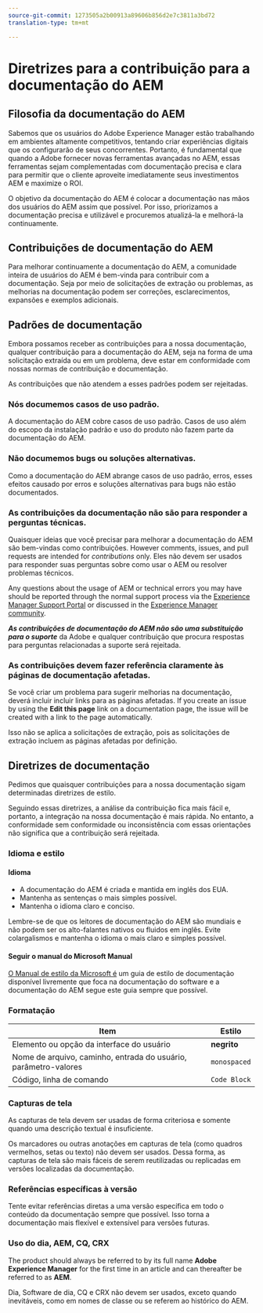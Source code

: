 ```yaml
---
source-git-commit: 1273505a2b00913a89606b856d2e7c3811a3bd72
translation-type: tm+mt

---
```

# Diretrizes para a contribuição para a documentação do AEM

## Filosofia da documentação do AEM

Sabemos que os usuários do Adobe Experience Manager estão trabalhando em ambientes altamente competitivos, tentando criar experiências digitais que os configurarão de seus concorrentes. Portanto, é fundamental que quando a Adobe fornecer novas ferramentas avançadas no AEM, essas ferramentas sejam complementadas com documentação precisa e clara para permitir que o cliente aproveite imediatamente seus investimentos AEM e maximize o ROI.

O objetivo da documentação do AEM é colocar a documentação nas mãos dos usuários do AEM assim que possível. Por isso, priorizamos a documentação precisa e utilizável e procuremos atualizá-la e melhorá-la continuamente.

## Contribuições de documentação do AEM

Para melhorar continuamente a documentação do AEM, a comunidade inteira de usuários do AEM é bem-vinda para contribuir com a documentação. Seja por meio de solicitações de extração ou problemas, as melhorias na documentação podem ser correções, esclarecimentos, expansões e exemplos adicionais.

## Padrões de documentação

Embora possamos receber as contribuições para a nossa documentação, qualquer contribuição para a documentação do AEM, seja na forma de uma solicitação extraída ou em um problema, deve estar em conformidade com nossas normas de contribuição e documentação.

As contribuições que não atendem a esses padrões podem ser rejeitadas.

### Nós documemos casos de uso padrão.

A documentação do AEM cobre casos de uso padrão. Casos de uso além do escopo da instalação padrão e uso do produto não fazem parte da documentação do AEM.

### Não documemos bugs ou soluções alternativas.

Como a documentação do AEM abrange casos de uso padrão, erros, esses efeitos causado por erros e soluções alternativas para bugs não estão documentados.

### As contribuições da documentação não são para responder a perguntas técnicas.

Quaisquer ideias que você precisar para melhorar a documentação do AEM são bem-vindas como contribuições. However comments, issues, and pull requests are intended for *contributions* only. Eles não devem ser usados para responder suas perguntas sobre como usar o AEM ou resolver problemas técnicos.

Any questions about the usage of AEM or technical errors you may have should be reported through the normal support process via the [Experience Manager Support Portal](https://daycare.day.com/home.html) or discussed in the [Experience Manager community](http://help-forums.adobe.com/content/adobeforums/en/experience-manager-forum/adobe-experience-manager.html).

***As contribuições de documentação do AEM não são uma substituição para o suporte*** da Adobe e qualquer contribuição que procura respostas para perguntas relacionadas a suporte será rejeitada.

### As contribuições devem fazer referência claramente às páginas de documentação afetadas.

Se você criar um problema para sugerir melhorias na documentação, deverá incluir incluir links para as páginas afetadas. If you create an issue by using the **Edit this page** link on a documentation page, the issue will be created with a link to the page automatically.

Isso não se aplica a solicitações de extração, pois as solicitações de extração incluem as páginas afetadas por definição.

## Diretrizes de documentação

Pedimos que quaisquer contribuições para a nossa documentação sigam determinadas diretrizes de estilo.

Seguindo essas diretrizes, a análise da contribuição fica mais fácil e, portanto, a integração na nossa documentação é mais rápida. No entanto, a conformidade sem conformidade ou inconsistência com essas orientações não significa que a contribuição será rejeitada.

### Idioma e estilo

#### Idioma

* A documentação do AEM é criada e mantida em inglês dos EUA.
* Mantenha as sentenças o mais simples possível.
* Mantenha o idioma claro e conciso.

Lembre-se de que os leitores de documentação do AEM são mundiais e não podem ser os alto-falantes nativos ou fluidos em inglês. Evite colargalismos e mantenha o idioma o mais claro e simples possível.

#### Seguir o manual do Microsoft Manual

[O Manual de estilo da Microsoft é](https://docs.microsoft.com/en-us/style-guide/welcome/) um guia de estilo de documentação disponível livremente que foca na documentação do software e a documentação do AEM segue este guia sempre que possível.

### Formatação

| Item | Estilo |
|---|---|
| Elemento ou opção da interface do usuário | **negrito** |
| Nome de arquivo, caminho, entrada do usuário, parâmetro-valores | `monospaced` |
| Código, linha de comando | ```Code Block``` |

### Capturas de tela

As capturas de tela devem ser usadas de forma criteriosa e somente quando uma descrição textual é insuficiente.

Os marcadores ou outras anotações em capturas de tela (como quadros vermelhos, setas ou texto) não devem ser usados. Dessa forma, as capturas de tela são mais fáceis de serem reutilizadas ou replicadas em versões localizadas da documentação.

### Referências específicas à versão

Tente evitar referências diretas a uma versão específica em todo o conteúdo da documentação sempre que possível. Isso torna a documentação mais flexível e extensível para versões futuras.

### Uso do dia, AEM, CQ, CRX

The product should always be referred to by its full name **Adobe Experience Manager** for the first time in an article and can thereafter be referred to as **AEM**.

Dia, Software de dia, CQ e CRX não devem ser usados, exceto quando inevitáveis, como em nomes de classe ou se referem ao histórico do AEM.